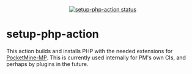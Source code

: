 <p align="center">
  <a href="https://github.com/pmmp/setup-php-action/actions"><img alt="setup-php-action status" src="https://github.com/pmmp/setup-php-action/workflows/build-test/badge.svg"></a>
</p>

# setup-php-action

This action builds and installs PHP with the needed extensions for [PocketMine-MP](https://github.com/pmmp/PocketMine-MP).
This is currently used internally for PM's own CIs, and perhaps by plugins in the future.
